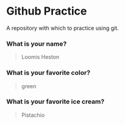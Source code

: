 # Github Practice

A repository with which to practice using git.

### What is your name?

> Loomis Heston


### What is your favorite color?


>green 

 

### What is your favorite ice cream?

> Pistachio 

